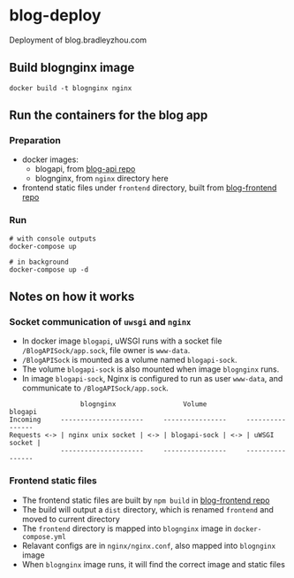 # blog-deploy
Deployment of blog.bradleyzhou.com


## Build blognginx image
```
docker build -t blognginx nginx
```

## Run the containers for the blog app
### Preparation
- docker images:
    * blogapi, from [blog-api repo](https://github.com/bradleyzhou/blog-api)
    * blognginx, from `nginx` directory here
- frontend static files under `frontend` directory, built from [blog-frontend repo](https://github.com/bradleyzhou/blog-frontend)

### Run
```
# with console outputs
docker-compose up

# in background
docker-compose up -d
```

## Notes on how it works
### Socket communication of `uwsgi` and `nginx`
- In docker image `blogapi`, uWSGI runs with a socket file `/BlogAPISock/app.sock`, file owner is `www-data`.
- `/BlogAPISock` is mounted as a volume named `blogapi-sock`.
- The volume `blogapi-sock` is also mounted when image `blognginx` runs.
- In image `blogapi-sock`, Nginx is configured to run as user `www-data`, and communicate to `/BlogAPISock/app.sock`.

```
                  blognginx                 Volume              blogapi
Incoming     ---------------------     ----------------     ----------------
Requests <-> | nginx unix socket | <-> | blogapi-sock | <-> | uWSGI socket |
             ---------------------     ----------------     ----------------
```

### Frontend static files
- The frontend static files are built by `npm build` in [blog-frontend repo](https://github.com/bradleyzhou/blog-frontend)
- The build will output a `dist` directory, which is renamed `frontend` and moved to current directory
- The `frontend` directory is mapped into `blognginx` image in `docker-compose.yml`
- Relavant configs are in `nginx/nginx.conf`, also mapped into `blognginx` image
- When `blognginx` image runs, it will find the correct image and static files
